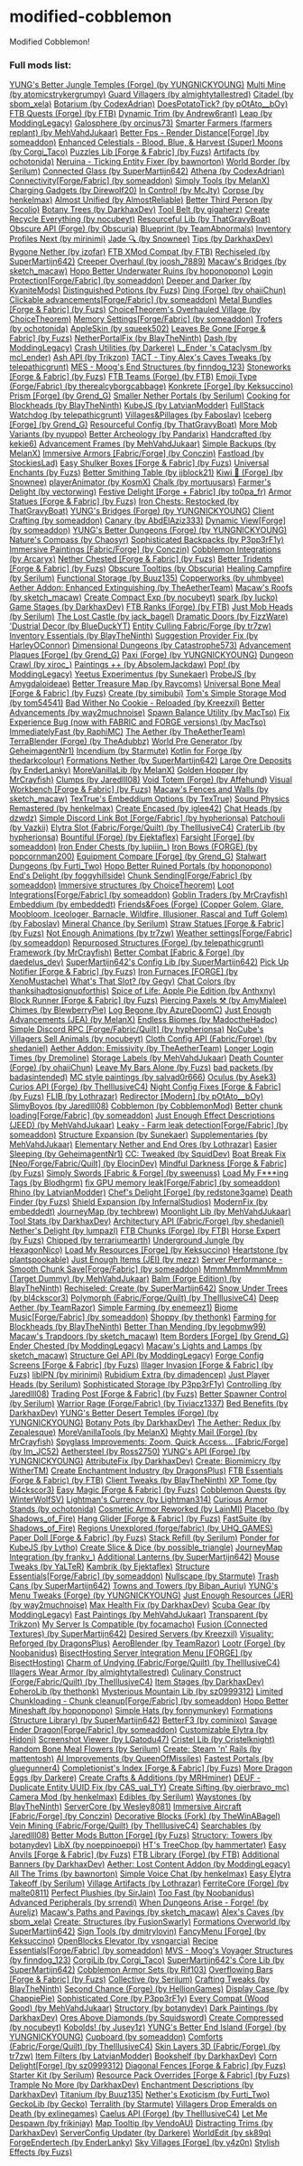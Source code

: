 # modified-cobblemon
Modified Cobblemon!

### Full mods list: 
[YUNG's Better Jungle Temples (Forge) (by YUNGNICKYOUNG)](https://www.curseforge.com/minecraft/mc-mods/yungs-better-jungle-temples)
[Multi Mine (by atomicstrykergrumpy)](https://www.curseforge.com/minecraft/mc-mods/multi-mine)
[Guard Villagers (by almightytallestred)](https://www.curseforge.com/minecraft/mc-mods/guard-villagers)
[Citadel (by sbom_xela)](https://www.curseforge.com/minecraft/mc-mods/citadel)
[Botarium (by CodexAdrian)](https://www.curseforge.com/minecraft/mc-mods/botarium)
[DoesPotatoTick? (by pOtAto__bOy)](https://www.curseforge.com/minecraft/mc-mods/doespotatotick)
[FTB Quests (Forge) (by FTB)](https://www.curseforge.com/minecraft/mc-mods/ftb-quests-forge)
[Dynamic Trim (by Andrew6rant)](https://www.curseforge.com/minecraft/mc-mods/dynamic-trim)
[Leap (by ModdingLegacy)](https://www.curseforge.com/minecraft/mc-mods/leap)
[Galosphere (by orcinus73)](https://www.curseforge.com/minecraft/mc-mods/galosphere)
[Smarter Farmers (farmers replant) (by MehVahdJukaar)](https://www.curseforge.com/minecraft/mc-mods/smarter-farmers-farmers-replant)
[Better Fps - Render Distance[Forge] (by someaddon)](https://www.curseforge.com/minecraft/mc-mods/better-fps-render-distance)
[Enhanced Celestials - Blood, Blue, & Harvest (Super) Moons (by Corgi_Taco)](https://www.curseforge.com/minecraft/mc-mods/enhanced-celestials)
[Puzzles Lib [Forge & Fabric] (by Fuzs)](https://www.curseforge.com/minecraft/mc-mods/puzzles-lib)
[Artifacts (by ochotonida)](https://www.curseforge.com/minecraft/mc-mods/artifacts)
[Neruina - Ticking Entity Fixer (by bawnorton)](https://www.curseforge.com/minecraft/mc-mods/neruina)
[World Border (by Serilum)](https://www.curseforge.com/minecraft/mc-mods/world-border)
[Connected Glass (by SuperMartijn642)](https://www.curseforge.com/minecraft/mc-mods/connected-glass)
[Athena (by CodexAdrian)](https://www.curseforge.com/minecraft/mc-mods/athena)
[Connectivity[Forge/Fabric] (by someaddon)](https://www.curseforge.com/minecraft/mc-mods/connectivity)
[Simply Tools (by MelanX)](https://www.curseforge.com/minecraft/mc-mods/simply-tools)
[Charging Gadgets (by Direwolf20)](https://www.curseforge.com/minecraft/mc-mods/charging-gadgets)
[In Control! (by McJty)](https://www.curseforge.com/minecraft/mc-mods/in-control)
[Corpse (by henkelmax)](https://www.curseforge.com/minecraft/mc-mods/corpse)
[Almost Unified (by AlmostReliable)](https://www.curseforge.com/minecraft/mc-mods/almost-unified)
[Better Third Person (by Socolio)](https://www.curseforge.com/minecraft/mc-mods/better-third-person)
[Botany Trees (by DarkhaxDev)](https://www.curseforge.com/minecraft/mc-mods/botany-trees)
[Tool Belt (by gigaherz)](https://www.curseforge.com/minecraft/mc-mods/tool-belt)
[Create Recycle Everything (by nocubeyt)](https://www.curseforge.com/minecraft/mc-mods/create-recycle-everything)
[Resourceful Lib (by ThatGravyBoat)](https://www.curseforge.com/minecraft/mc-mods/resourceful-lib)
[Obscure API (Forge) (by Obscuria)](https://www.curseforge.com/minecraft/mc-mods/obscure-api)
[Blueprint (by TeamAbnormals)](https://www.curseforge.com/minecraft/mc-mods/blueprint)
[Inventory Profiles Next (by mirinimi)](https://www.curseforge.com/minecraft/mc-mods/inventory-profiles-next)
[Jade 🔍 (by Snownee)](https://www.curseforge.com/minecraft/mc-mods/jade)
[Tips (by DarkhaxDev)](https://www.curseforge.com/minecraft/mc-mods/tips)
[Bygone Nether (by izofar)](https://www.curseforge.com/minecraft/mc-mods/bygone-nether)
[FTB XMod Compat (by FTB)](https://www.curseforge.com/minecraft/mc-mods/ftb-xmod-compat)
[Rechiseled (by SuperMartijn642)](https://www.curseforge.com/minecraft/mc-mods/rechiseled)
[Creeper Overhaul (by joosh_7889)](https://www.curseforge.com/minecraft/mc-mods/creeper-overhaul)
[Macaw's Bridges (by sketch_macaw)](https://www.curseforge.com/minecraft/mc-mods/macaws-bridges)
[Hopo Better Underwater Ruins (by hoponopono)](https://www.curseforge.com/minecraft/mc-mods/hopo-better-underwater-ruins)
[Login Protection[Forge/Fabric] (by someaddon)](https://www.curseforge.com/minecraft/mc-mods/login-protection)
[Deeper and Darker (by KyaniteMods)](https://www.curseforge.com/minecraft/mc-mods/deeperdarker)
[Distinguished Potions (by Fuzs)](https://www.curseforge.com/minecraft/mc-mods/distinguished-potions)
[Ding (Forge) (by ohaiiChun)](https://www.curseforge.com/minecraft/mc-mods/ding)
[Clickable advancements[Forge/Fabric] (by someaddon)](https://www.curseforge.com/minecraft/mc-mods/clickable-advancements)
[Metal Bundles [Forge & Fabric] (by Fuzs)](https://www.curseforge.com/minecraft/mc-mods/metal-bundles)
[ChoiceTheorem's Overhauled Village (by ChoiceTheorem)](https://www.curseforge.com/minecraft/mc-mods/choicetheorems-overhauled-village)
[Memory Settings[Forge/Fabric] (by someaddon)](https://www.curseforge.com/minecraft/mc-mods/memory-settings)
[Trofers (by ochotonida)](https://www.curseforge.com/minecraft/mc-mods/trofers)
[AppleSkin (by squeek502)](https://www.curseforge.com/minecraft/mc-mods/appleskin)
[Leaves Be Gone [Forge & Fabric] (by Fuzs)](https://www.curseforge.com/minecraft/mc-mods/leaves-be-gone)
[NetherPortalFix (by BlayTheNinth)](https://www.curseforge.com/minecraft/mc-mods/netherportalfix)
[Dash (by ModdingLegacy)](https://www.curseforge.com/minecraft/mc-mods/dash)
[Crash Utilities (by Darkere)](https://www.curseforge.com/minecraft/mc-mods/crash-utilities)
[L_Ender 's Cataclysm (by mcl_ender)](https://www.curseforge.com/minecraft/mc-mods/l_ender-s-cataclysm)
[Ash API (by Trikzon)](https://www.curseforge.com/minecraft/mc-mods/ash-api)
[TACT - Tiny Alex's Caves Tweaks (by telepathicgrunt)](https://www.curseforge.com/minecraft/mc-mods/tact)
[MES - Moog's End Structures (by finndog_123)](https://www.curseforge.com/minecraft/mc-mods/moogs-end-structures)
[Stoneworks [Forge & Fabric] (by Fuzs)](https://www.curseforge.com/minecraft/mc-mods/stoneworks)
[FTB Teams (Forge) (by FTB)](https://www.curseforge.com/minecraft/mc-mods/ftb-teams-forge)
[Emoji Type (Forge/Fabric) (by therealcyborgcabbage)](https://www.curseforge.com/minecraft/mc-mods/emoji-type)
[Konkrete [Forge] (by Keksuccino)](https://www.curseforge.com/minecraft/mc-mods/konkrete)
[Prism [Forge] (by Grend_G)](https://www.curseforge.com/minecraft/mc-mods/prism-lib)
[Smaller Nether Portals (by Serilum)](https://www.curseforge.com/minecraft/mc-mods/smaller-nether-portals)
[Cooking for Blockheads (by BlayTheNinth)](https://www.curseforge.com/minecraft/mc-mods/cooking-for-blockheads)
[KubeJS (by LatvianModder)](https://www.curseforge.com/minecraft/mc-mods/kubejs)
[FullStack Watchdog (by telepathicgrunt)](https://www.curseforge.com/minecraft/mc-mods/fullstack-watchdog)
[Villages&Pillages (by Faboslav)](https://www.curseforge.com/minecraft/mc-mods/villages-and-pillages)
[Iceberg [Forge] (by Grend_G)](https://www.curseforge.com/minecraft/mc-mods/iceberg)
[Resourceful Config (by ThatGravyBoat)](https://www.curseforge.com/minecraft/mc-mods/resourceful-config)
[More Mob Variants (by nyuppo)](https://www.curseforge.com/minecraft/mc-mods/more-mob-variants)
[Better Archeology (by Pandarix)](https://www.curseforge.com/minecraft/mc-mods/better-archeology)
[Handcrafted (by kekie6)](https://www.curseforge.com/minecraft/mc-mods/handcrafted)
[Advancement Frames (by MehVahdJukaar)](https://www.curseforge.com/minecraft/mc-mods/advancement-frames)
[Simple Backups (by MelanX)](https://www.curseforge.com/minecraft/mc-mods/simple-backups)
[Immersive Armors [Fabric/Forge] (by Conczin)](https://www.curseforge.com/minecraft/mc-mods/immersive-armors)
[Fastload (by StockiesLad)](https://www.curseforge.com/minecraft/mc-mods/fastload)
[Easy Shulker Boxes [Forge & Fabric] (by Fuzs)](https://www.curseforge.com/minecraft/mc-mods/easy-shulker-boxes)
[Universal Enchants (by Fuzs)](https://www.curseforge.com/minecraft/mc-mods/universal-enchants-forge)
[Better Smithing Table (by jjblock21)](https://www.curseforge.com/minecraft/mc-mods/bettersmithingtable)
[Kiwi 🥝 (Forge) (by Snownee)](https://www.curseforge.com/minecraft/mc-mods/kiwi)
[playerAnimator (by KosmX)](https://www.curseforge.com/minecraft/mc-mods/playeranimator)
[Chalk (by mortuusars)](https://www.curseforge.com/minecraft/mc-mods/chalk)
[Farmer's Delight (by vectorwing)](https://www.curseforge.com/minecraft/mc-mods/farmers-delight)
[Festive Delight [Forge + Fabric] (by to0pa_fr)](https://www.curseforge.com/minecraft/mc-mods/festive-delight)
[Armor Statues [Forge & Fabric] (by Fuzs)](https://www.curseforge.com/minecraft/mc-mods/armor-statues)
[Iron Chests: Restocked (by ThatGravyBoat)](https://www.curseforge.com/minecraft/mc-mods/ironchests)
[YUNG's Bridges (Forge) (by YUNGNICKYOUNG)](https://www.curseforge.com/minecraft/mc-mods/yungs-bridges)
[Client Crafting (by someaddon)](https://www.curseforge.com/minecraft/mc-mods/client-crafting)
[Canary (by AbdElAziz333)](https://www.curseforge.com/minecraft/mc-mods/canary)
[Dynamic View[Forge] (by someaddon)](https://www.curseforge.com/minecraft/mc-mods/dynamic-view)
[YUNG's Better Dungeons (Forge) (by YUNGNICKYOUNG)](https://www.curseforge.com/minecraft/mc-mods/yungs-better-dungeons)
[Nature's Compass (by Chaosyr)](https://www.curseforge.com/minecraft/mc-mods/natures-compass)
[Sophisticated Backpacks (by P3pp3rF1y)](https://www.curseforge.com/minecraft/mc-mods/sophisticated-backpacks)
[Immersive Paintings [Fabric/Forge] (by Conczin)](https://www.curseforge.com/minecraft/mc-mods/immersive-paintings)
[Cobblemon Integrations (by Arcaryx)](https://www.curseforge.com/minecraft/mc-mods/cobblemon-integrations)
[Nether Chested [Forge & Fabric] (by Fuzs)](https://www.curseforge.com/minecraft/mc-mods/new-nether-chest)
[Better Tridents [Forge & Fabric] (by Fuzs)](https://www.curseforge.com/minecraft/mc-mods/better-tridents)
[Obscure Tooltips (by Obscuria)](https://www.curseforge.com/minecraft/mc-mods/obscure-tooltips)
[Healing Campfire (by Serilum)](https://www.curseforge.com/minecraft/mc-mods/healing-campfire)
[Functional Storage (by Buuz135)](https://www.curseforge.com/minecraft/mc-mods/functional-storage)
[Copperworks (by uhmbyee)](https://www.curseforge.com/minecraft/mc-mods/copperworks)
[Aether Addon: Enhanced Extinguishing (by TheAetherTeam)](https://www.curseforge.com/minecraft/mc-mods/aether-enhanced-extinguishing)
[Macaw's Roofs (by sketch_macaw)](https://www.curseforge.com/minecraft/mc-mods/macaws-roofs)
[Create Compact Exp (by nocubeyt)](https://www.curseforge.com/minecraft/mc-mods/create-compact-exp)
[spark (by Iucko)](https://www.curseforge.com/minecraft/mc-mods/spark)
[Game Stages (by DarkhaxDev)](https://www.curseforge.com/minecraft/mc-mods/game-stages)
[FTB Ranks (Forge) (by FTB)](https://www.curseforge.com/minecraft/mc-mods/ftb-ranks-forge)
[Just Mob Heads (by Serilum)](https://www.curseforge.com/minecraft/mc-mods/just-mob-heads)
[The Lost Castle (by jack_bagel)](https://www.curseforge.com/minecraft/mc-mods/the-lost-castle)
[Dramatic Doors (by FizzWare)](https://www.curseforge.com/minecraft/mc-mods/dramatic-doors)
['Dustrial Decor (by BlueDuckYT)](https://www.curseforge.com/minecraft/mc-mods/dustrial-decor)
[Entity Culling Fabric/Forge (by tr7zw)](https://www.curseforge.com/minecraft/mc-mods/entityculling)
[Inventory Essentials (by BlayTheNinth)](https://www.curseforge.com/minecraft/mc-mods/inventory-essentials)
[Suggestion Provider Fix (by HarleyOConnor)](https://www.curseforge.com/minecraft/mc-mods/suggestion-provider-fix)
[Dimensional Dungeons (by Catastrophe573)](https://www.curseforge.com/minecraft/mc-mods/dimensional-dungeons)
[Advancement Plaques [Forge] (by Grend_G)](https://www.curseforge.com/minecraft/mc-mods/advancement-plaques)
[Paxi (Forge) (by YUNGNICKYOUNG)](https://www.curseforge.com/minecraft/mc-mods/paxi)
[Dungeon Crawl (by xiroc_)](https://www.curseforge.com/minecraft/mc-mods/dungeon-crawl)
[Paintings ++ (by AbsolemJackdaw)](https://www.curseforge.com/minecraft/mc-mods/paintings)
[Pop! (by ModdingLegacy)](https://www.curseforge.com/minecraft/mc-mods/bubbles)
[Yeetus Experimentus (by Sunekaer)](https://www.curseforge.com/minecraft/mc-mods/yeetusexperimentus)
[ProbeJS (by Amygdaloideae)](https://www.curseforge.com/minecraft/mc-mods/probejs)
[Better Treasure Map (by Raycoms)](https://www.curseforge.com/minecraft/mc-mods/treasuredistance)
[Universal Bone Meal [Forge & Fabric] (by Fuzs)](https://www.curseforge.com/minecraft/mc-mods/universal-bone-meal-forge)
[Create (by simibubi)](https://www.curseforge.com/minecraft/mc-mods/create)
[Tom's Simple Storage Mod (by tom54541)](https://www.curseforge.com/minecraft/mc-mods/toms-storage)
[Bad Wither No Cookie - Reloaded (by Kreezxil)](https://www.curseforge.com/minecraft/mc-mods/bad-wither-no-cookie-reloaded)
[Better Advancements (by way2muchnoise)](https://www.curseforge.com/minecraft/mc-mods/better-advancements)
[Spawn Balance Utility (by MacTso)](https://www.curseforge.com/minecraft/mc-mods/spawn-balance-utility)
[Fix Experience Bug (now with FABRIC and FORGE versions) (by MacTso)](https://www.curseforge.com/minecraft/mc-mods/fix-experience-bug)
[ImmediatelyFast (by RaphiMC)](https://www.curseforge.com/minecraft/mc-mods/immediatelyfast)
[The Aether (by TheAetherTeam)](https://www.curseforge.com/minecraft/mc-mods/aether)
[TerraBlender (Forge) (by TheAdubbz)](https://www.curseforge.com/minecraft/mc-mods/terrablender)
[World Pre Generator (by GeheimagentNr1)](https://www.curseforge.com/minecraft/mc-mods/world-pre-generator)
[Incendium (by Starmute)](https://www.curseforge.com/minecraft/mc-mods/incendium)
[Kotlin for Forge (by thedarkcolour)](https://www.curseforge.com/minecraft/mc-mods/kotlin-for-forge)
[Formations Nether (by SuperMartijn642)](https://www.curseforge.com/minecraft/mc-mods/formations-nether)
[Large Ore Deposits (by EnderLanky)](https://www.curseforge.com/minecraft/mc-mods/large-ore-deposits)
[MoreVanillaLib (by MelanX)](https://www.curseforge.com/minecraft/mc-mods/morevanillalib)
[Golden Hopper (by MrCrayfish)](https://www.curseforge.com/minecraft/mc-mods/golden-hopper)
[Clumps (by Jaredlll08)](https://www.curseforge.com/minecraft/mc-mods/clumps)
[Void Totem (Forge) (by Affehund)](https://www.curseforge.com/minecraft/mc-mods/voidtotem)
[Visual Workbench [Forge & Fabric] (by Fuzs)](https://www.curseforge.com/minecraft/mc-mods/visual-workbench)
[Macaw's Fences and Walls (by sketch_macaw)](https://www.curseforge.com/minecraft/mc-mods/macaws-fences-and-walls)
[TexTrue's Embeddium Options (by TexTrue)](https://www.curseforge.com/minecraft/mc-mods/textrues-embeddium-options)
[Sound Physics Remastered (by henkelmax)](https://www.curseforge.com/minecraft/mc-mods/sound-physics-remastered)
[Create Encased (by iglee42)](https://www.curseforge.com/minecraft/mc-mods/create-encased)
[Chat Heads (by dzwdz)](https://www.curseforge.com/minecraft/mc-mods/chat-heads)
[Simple Discord Link Bot [Forge/Fabric] (by hypherionsa)](https://www.curseforge.com/minecraft/mc-mods/simple-discord-link-bot-forge-fabric-spigot)
[Patchouli (by Vazkii)](https://www.curseforge.com/minecraft/mc-mods/patchouli)
[Elytra Slot (Fabric/Forge/Quilt) (by TheIllusiveC4)](https://www.curseforge.com/minecraft/mc-mods/elytra-slot)
[CraterLib (by hypherionsa)](https://www.curseforge.com/minecraft/mc-mods/craterlib)
[Bountiful (Forge) (by Ejektaflex)](https://www.curseforge.com/minecraft/mc-mods/bountiful)
[Farsight [Forge] (by someaddon)](https://www.curseforge.com/minecraft/mc-mods/farsight)
[Iron Ender Chests (by lupiiin_)](https://www.curseforge.com/minecraft/mc-mods/iron-ender-chests)
[Iron Bows (FORGE) (by popcornman200)](https://www.curseforge.com/minecraft/mc-mods/iron-bows-forge)
[Equipment Compare [Forge] (by Grend_G)](https://www.curseforge.com/minecraft/mc-mods/equipment-compare)
[Stalwart Dungeons (by Furti_Two)](https://www.curseforge.com/minecraft/mc-mods/stalwart-dungeons)
[Hopo Better Ruined Portals (by hoponopono)](https://www.curseforge.com/minecraft/mc-mods/hopo-better-ruined-portals)
[End's Delight (by foggyhillside)](https://www.curseforge.com/minecraft/mc-mods/ends-delight)
[Chunk Sending[Forge/Fabric] (by someaddon)](https://www.curseforge.com/minecraft/mc-mods/chunk-sending-forge-fabric)
[Immersive structures (by ChoiceTheorem)](https://www.curseforge.com/minecraft/mc-mods/immersive-structures)
[Loot Integrations[Forge/Fabric] (by someaddon)](https://www.curseforge.com/minecraft/mc-mods/loot-integrations)
[Goblin Traders (by MrCrayfish)](https://www.curseforge.com/minecraft/mc-mods/goblin-traders)
[Embeddium (by embeddedt)](https://www.curseforge.com/minecraft/mc-mods/embeddium)
[Friends&Foes (Forge) (Copper Golem, Glare, Moobloom, Iceologer, Barnacle, Wildfire, Illusioner, Rascal and Tuff Golem) (by Faboslav)](https://www.curseforge.com/minecraft/mc-mods/friends-and-foes-forge)
[Mineral Chance (by Serilum)](https://www.curseforge.com/minecraft/mc-mods/mineral-chance)
[Straw Statues [Forge & Fabric] (by Fuzs)](https://www.curseforge.com/minecraft/mc-mods/straw-statues)
[Not Enough Animations (by tr7zw)](https://www.curseforge.com/minecraft/mc-mods/not-enough-animations)
[Weather settings[Forge/Fabric] (by someaddon)](https://www.curseforge.com/minecraft/mc-mods/weather-settings)
[Repurposed Structures (Forge) (by telepathicgrunt)](https://www.curseforge.com/minecraft/mc-mods/repurposed-structures)
[Framework (by MrCrayfish)](https://www.curseforge.com/minecraft/mc-mods/framework)
[Better Combat [Fabric & Forge] (by daedelus_dev)](https://www.curseforge.com/minecraft/mc-mods/better-combat-by-daedelus)
[SuperMartijn642's Config Lib (by SuperMartijn642)](https://www.curseforge.com/minecraft/mc-mods/supermartijn642s-config-lib)
[Pick Up Notifier [Forge & Fabric] (by Fuzs)](https://www.curseforge.com/minecraft/mc-mods/pick-up-notifier)
[Iron Furnaces [FORGE] (by XenoMustache)](https://www.curseforge.com/minecraft/mc-mods/iron-furnaces)
[What's That Slot? (by Gegy)](https://www.curseforge.com/minecraft/mc-mods/whats-that-slot)
[Chat Colors (by thanksihadtosignupforthis)](https://www.curseforge.com/minecraft/mc-mods/chat-colours)
[Spice of Life: Apple Pie Edition (by Anthxny)](https://www.curseforge.com/minecraft/mc-mods/spice-of-life-apple-pie-edition)
[Block Runner [Forge & Fabric] (by Fuzs)](https://www.curseforge.com/minecraft/mc-mods/block-runner-forge)
[Piercing Paxels ⚒️ (by AmyMialee)](https://www.curseforge.com/minecraft/mc-mods/piercingpaxels)
[Chimes (by BlewberryPie)](https://www.curseforge.com/minecraft/mc-mods/chimes)
[Log Begone (by AzureDoomC)](https://www.curseforge.com/minecraft/mc-mods/log-begone)
[Just Enough Advancements (JEA) (by MelanX)](https://www.curseforge.com/minecraft/mc-mods/jea)
[Endless Biomes (by MadoctheHadoc)](https://www.curseforge.com/minecraft/mc-mods/endless-biomes)
[Simple Discord RPC [Forge/Fabric/Quilt] (by hypherionsa)](https://www.curseforge.com/minecraft/mc-mods/simple-discord-rpc)
[NoCube's Villagers Sell Animals (by nocubeyt)](https://www.curseforge.com/minecraft/mc-mods/villagers-sell-animals)
[Cloth Config API (Fabric/Forge) (by shedaniel)](https://www.curseforge.com/minecraft/mc-mods/cloth-config)
[Aether Addon: Emissivity (by TheAetherTeam)](https://www.curseforge.com/minecraft/mc-mods/aether-addon-emissivity)
[Longer Login Times (by Dremoline)](https://www.curseforge.com/minecraft/mc-mods/longer-login-times)
[Storage Labels (by MehVahdJukaar)](https://www.curseforge.com/minecraft/mc-mods/labels)
[Death Counter (Forge) (by ohaiiChun)](https://www.curseforge.com/minecraft/mc-mods/death-counter)
[Leave My Bars Alone (by Fuzs)](https://www.curseforge.com/minecraft/mc-mods/leave-my-bars-alone)
[bad packets (by badasintended)](https://www.curseforge.com/minecraft/mc-mods/badpackets)
[MC style paintings (by salvad0r666)](https://www.curseforge.com/minecraft/mc-mods/minecraft-style-paintings)
[Oculus (by Asek3)](https://www.curseforge.com/minecraft/mc-mods/oculus)
[Curios API (Forge) (by TheIllusiveC4)](https://www.curseforge.com/minecraft/mc-mods/curios)
[Night Config Fixes [Forge & Fabric] (by Fuzs)](https://www.curseforge.com/minecraft/mc-mods/night-config-fixes)
[FLIB (by Lothrazar)](https://www.curseforge.com/minecraft/mc-mods/flib)
[Redirector [Modern] (by pOtAto__bOy)](https://www.curseforge.com/minecraft/mc-mods/redirectionor)
[SlimyBoyos (by Jaredlll08)](https://www.curseforge.com/minecraft/mc-mods/slimyboyos)
[Cobblemon (by CobblemonMod)](https://www.curseforge.com/minecraft/mc-mods/cobblemon)
[Better chunk loading[Forge/Fabric] (by someaddon)](https://www.curseforge.com/minecraft/mc-mods/better-chunk-loading-forge-fabric)
[Just Enough Effect Descriptions (JEED) (by MehVahdJukaar)](https://www.curseforge.com/minecraft/mc-mods/just-enough-effect-descriptions-jeed)
[Leaky - Farm leak detection[Forge/Fabric] (by someaddon)](https://www.curseforge.com/minecraft/mc-mods/leaky)
[Structure Expansion (by Sunekaer)](https://www.curseforge.com/minecraft/mc-mods/structure-expansion)
[Supplementaries (by MehVahdJukaar)](https://www.curseforge.com/minecraft/mc-mods/supplementaries)
[Elementary Nether and End Ores (by Lothrazar)](https://www.curseforge.com/minecraft/mc-mods/elementary-ores)
[Easier Sleeping (by GeheimagentNr1)](https://www.curseforge.com/minecraft/mc-mods/easier-sleeping)
[CC: Tweaked (by SquidDev)](https://www.curseforge.com/minecraft/mc-mods/cc-tweaked)
[Boat Break Fix [Neo/Forge/Fabric/Quilt] (by ElocinDev)](https://www.curseforge.com/minecraft/mc-mods/boat-break-fix)
[Mindful Darkness [Forge & Fabric] (by Fuzs)](https://www.curseforge.com/minecraft/mc-mods/mindful-darkness)
[Simply Swords [Fabric & Forge] (by sweenuss)](https://www.curseforge.com/minecraft/mc-mods/simply-swords)
[Load My F***ing Tags (by Blodhgrm)](https://www.curseforge.com/minecraft/mc-mods/lmft)
[fix GPU memory leak[Forge/Fabric] (by someaddon)](https://www.curseforge.com/minecraft/mc-mods/fix-gpu-memory-leak)
[Rhino (by LatvianModder)](https://www.curseforge.com/minecraft/mc-mods/rhino)
[Chef's Delight [Forge] (by redstone3game)](https://www.curseforge.com/minecraft/mc-mods/chefs-delight-forge)
[Death Finder (by Fuzs)](https://www.curseforge.com/minecraft/mc-mods/death-finder)
[Shield Expansion (by InfernalStudios)](https://www.curseforge.com/minecraft/mc-mods/shield-expansion)
[ModernFix (by embeddedt)](https://www.curseforge.com/minecraft/mc-mods/modernfix)
[JourneyMap (by techbrew)](https://www.curseforge.com/minecraft/mc-mods/journeymap)
[Moonlight Lib (by MehVahdJukaar)](https://www.curseforge.com/minecraft/mc-mods/selene)
[Tool Stats (by DarkhaxDev)](https://www.curseforge.com/minecraft/mc-mods/tool-stats)
[Architectury API (Fabric/Forge) (by shedaniel)](https://www.curseforge.com/minecraft/mc-mods/architectury-api)
[Nether's Delight (by lumpazl)](https://www.curseforge.com/minecraft/mc-mods/nethers-delight)
[FTB Chunks (Forge) (by FTB)](https://www.curseforge.com/minecraft/mc-mods/ftb-chunks-forge)
[Horse Expert (by Fuzs)](https://www.curseforge.com/minecraft/mc-mods/horse-expert)
[Chipped (by terrariumearth)](https://www.curseforge.com/minecraft/mc-mods/chipped)
[Underground Jungle (by HexagonNico)](https://www.curseforge.com/minecraft/mc-mods/underground-jungle)
[Load My Resources [Forge] (by Keksuccino)](https://www.curseforge.com/minecraft/mc-mods/load-my-resources-forge)
[Heartstone (by plantspookable)](https://www.curseforge.com/minecraft/mc-mods/heartstone)
[Just Enough Items (JEI) (by mezz)](https://www.curseforge.com/minecraft/mc-mods/jei)
[Server Performance - Smooth Chunk Save[Forge/Fabric] (by someaddon)](https://www.curseforge.com/minecraft/mc-mods/smooth-chunk-save)
[MmmMmmMmmMmm (Target Dummy) (by MehVahdJukaar)](https://www.curseforge.com/minecraft/mc-mods/mmmmmmmmmmmm)
[Balm (Forge Edition) (by BlayTheNinth)](https://www.curseforge.com/minecraft/mc-mods/balm)
[Rechiseled: Create (by SuperMartijn642)](https://www.curseforge.com/minecraft/mc-mods/rechiseled-create)
[Snow Under Trees (by bl4ckscor3)](https://www.curseforge.com/minecraft/mc-mods/snow-under-trees)
[Polymorph (Fabric/Forge/Quilt) (by TheIllusiveC4)](https://www.curseforge.com/minecraft/mc-mods/polymorph)
[Deep Aether (by TeamRazor)](https://www.curseforge.com/minecraft/mc-mods/deep-aether)
[Simple Farming (by enemeez1)](https://www.curseforge.com/minecraft/mc-mods/simple-farming)
[Biome Music[Forge/Fabric] (by someaddon)](https://www.curseforge.com/minecraft/mc-mods/biome-music)
[Shoppy (by thethonk)](https://www.curseforge.com/minecraft/mc-mods/shoppy)
[Farming for Blockheads (by BlayTheNinth)](https://www.curseforge.com/minecraft/mc-mods/farming-for-blockheads)
[Better Than Mending (by legobmw99)](https://www.curseforge.com/minecraft/mc-mods/better-than-mending)
[Macaw's Trapdoors (by sketch_macaw)](https://www.curseforge.com/minecraft/mc-mods/macaws-trapdoors)
[Item Borders [Forge] (by Grend_G)](https://www.curseforge.com/minecraft/mc-mods/item-borders)
[Ender Chested (by ModdingLegacy)](https://www.curseforge.com/minecraft/mc-mods/ender-chested)
[Macaw's Lights and Lamps (by sketch_macaw)](https://www.curseforge.com/minecraft/mc-mods/macaws-lights-and-lamps)
[Structure Gel API (by ModdingLegacy)](https://www.curseforge.com/minecraft/mc-mods/structure-gel-api)
[Forge Config Screens [Forge & Fabric] (by Fuzs)](https://www.curseforge.com/minecraft/mc-mods/config-menus-forge)
[Illager Invasion [Forge & Fabric] (by Fuzs)](https://www.curseforge.com/minecraft/mc-mods/illager-invasion)
[libIPN (by mirinimi)](https://www.curseforge.com/minecraft/mc-mods/libipn)
[Rubidium Extra (by dimadencep)](https://www.curseforge.com/minecraft/mc-mods/rubidium-extra)
[Just Player Heads (by Serilum)](https://www.curseforge.com/minecraft/mc-mods/just-player-heads)
[Sophisticated Storage (by P3pp3rF1y)](https://www.curseforge.com/minecraft/mc-mods/sophisticated-storage)
[Controlling (by Jaredlll08)](https://www.curseforge.com/minecraft/mc-mods/controlling)
[Trading Post [Forge & Fabric] (by Fuzs)](https://www.curseforge.com/minecraft/mc-mods/trading-post)
[Better Spawner Control (by Serilum)](https://www.curseforge.com/minecraft/mc-mods/better-spawner-control)
[Warrior Rage (Forge/Fabric) (by Tiviacz1337)](https://www.curseforge.com/minecraft/mc-mods/warrior-rage)
[Bed Benefits (by DarkhaxDev)](https://www.curseforge.com/minecraft/mc-mods/bed-benefits)
[YUNG's Better Desert Temples (Forge) (by YUNGNICKYOUNG)](https://www.curseforge.com/minecraft/mc-mods/yungs-better-desert-temples)
[Botany Pots (by DarkhaxDev)](https://www.curseforge.com/minecraft/mc-mods/botany-pots)
[The Aether: Redux (by Zepalesque)](https://www.curseforge.com/minecraft/mc-mods/aether-redux)
[MoreVanillaTools (by MelanX)](https://www.curseforge.com/minecraft/mc-mods/morevanillatools)
[Mighty Mail (Forge) (by MrCrayfish)](https://www.curseforge.com/minecraft/mc-mods/mighty-mail)
[Spyglass Improvements: Zoom, Quick Access... [Fabric/Forge] (by Im_JC52)](https://www.curseforge.com/minecraft/mc-mods/spyglass-improvements)
[Aethersteel (by Ross2750)](https://www.curseforge.com/minecraft/mc-mods/aethersteel)
[YUNG's API (Forge) (by YUNGNICKYOUNG)](https://www.curseforge.com/minecraft/mc-mods/yungs-api)
[AttributeFix (by DarkhaxDev)](https://www.curseforge.com/minecraft/mc-mods/attributefix)
[Create: Biomimicry (by WitherTM)](https://www.curseforge.com/minecraft/mc-mods/biomimicry)
[Create Enchantment Industry (by DragonsPlus)](https://www.curseforge.com/minecraft/mc-mods/create-enchantment-industry)
[FTB Essentials (Forge & Fabric) (by FTB)](https://www.curseforge.com/minecraft/mc-mods/ftb-essentials-forge)
[Client Tweaks (by BlayTheNinth)](https://www.curseforge.com/minecraft/mc-mods/client-tweaks)
[XP Tome (by bl4ckscor3)](https://www.curseforge.com/minecraft/mc-mods/xp-tome)
[Easy Magic [Forge & Fabric] (by Fuzs)](https://www.curseforge.com/minecraft/mc-mods/easy-magic)
[Cobblemon Quests (by WinterWolfSV)](https://www.curseforge.com/minecraft/mc-mods/cobblemon-quests)
[Lightman's Currency (by Lightman314)](https://www.curseforge.com/minecraft/mc-mods/lightmans-currency)
[Curious Armor Stands (by ochotonida)](https://www.curseforge.com/minecraft/mc-mods/curious-armor-stands)
[Cosmetic Armor Reworked (by LainMI)](https://www.curseforge.com/minecraft/mc-mods/cosmetic-armor-reworked)
[Placebo (by Shadows_of_Fire)](https://www.curseforge.com/minecraft/mc-mods/placebo)
[Hang Glider [Forge & Fabric] (by Fuzs)](https://www.curseforge.com/minecraft/mc-mods/hang-glider)
[FastSuite (by Shadows_of_Fire)](https://www.curseforge.com/minecraft/mc-mods/fastsuite)
[Regions Unexplored (forge/fabric) (by UHQ_GAMES)](https://www.curseforge.com/minecraft/mc-mods/regions-unexplored)
[Paper Doll [Forge & Fabric] (by Fuzs)](https://www.curseforge.com/minecraft/mc-mods/new-paper-doll)
[Stack Refill (by Serilum)](https://www.curseforge.com/minecraft/mc-mods/stack-refill)
[Ponder for KubeJS (by Lytho)](https://www.curseforge.com/minecraft/mc-mods/ponder)
[Create Slice & Dice (by possible_triangle)](https://www.curseforge.com/minecraft/mc-mods/slice-and-dice)
[JourneyMap Integration (by frankv_)](https://www.curseforge.com/minecraft/mc-mods/journeymap-integration)
[Additional Lanterns (by SuperMartijn642)](https://www.curseforge.com/minecraft/mc-mods/additional-lanterns)
[Mouse Tweaks (by YaLTeR)](https://www.curseforge.com/minecraft/mc-mods/mouse-tweaks)
[Kambrik (by Ejektaflex)](https://www.curseforge.com/minecraft/mc-mods/kambrik)
[Structure Essentials[Forge/Fabric] (by someaddon)](https://www.curseforge.com/minecraft/mc-mods/structure-essentials-forge-fabric)
[Nullscape (by Starmute)](https://www.curseforge.com/minecraft/mc-mods/nullscape)
[Trash Cans (by SuperMartijn642)](https://www.curseforge.com/minecraft/mc-mods/trash-cans)
[Towns and Towers (by Biban_Auriu)](https://www.curseforge.com/minecraft/mc-mods/towns-and-towers)
[YUNG's Menu Tweaks (Forge) (by YUNGNICKYOUNG)](https://www.curseforge.com/minecraft/mc-mods/yungs-menu-tweaks)
[Just Enough Resources (JER) (by way2muchnoise)](https://www.curseforge.com/minecraft/mc-mods/just-enough-resources-jer)
[Max Health Fix (by DarkhaxDev)](https://www.curseforge.com/minecraft/mc-mods/max-health-fix)
[Scuba Gear (by ModdingLegacy)](https://www.curseforge.com/minecraft/mc-mods/scuba-gear)
[Fast Paintings (by MehVahdJukaar)](https://www.curseforge.com/minecraft/mc-mods/fast-paintings)
[Transparent (by Trikzon)](https://www.curseforge.com/minecraft/mc-mods/transparent)
[My Server Is Compatible (by focamacho)](https://www.curseforge.com/minecraft/mc-mods/my-server-is-compatible)
[Fusion (Connected Textures) (by SuperMartijn642)](https://www.curseforge.com/minecraft/mc-mods/fusion-connected-textures)
[Desired Servers (by Kreezxil)](https://www.curseforge.com/minecraft/mc-mods/desired-servers)
[Visuality: Reforged (by DragonsPlus)](https://www.curseforge.com/minecraft/mc-mods/visuality-reforged)
[AeroBlender (by TeamRazor)](https://www.curseforge.com/minecraft/mc-mods/aeroblender)
[Lootr (Forge) (by Noobanidus)](https://www.curseforge.com/minecraft/mc-mods/lootr)
[BisectHosting Server Integration Menu [FORGE] (by BisectHosting)](https://www.curseforge.com/minecraft/mc-mods/bisecthosting-server-integration-menu-forge)
[Charm of Undying (Fabric/Forge/Quilt) (by TheIllusiveC4)](https://www.curseforge.com/minecraft/mc-mods/charm-of-undying)
[Illagers Wear Armor (by almightytallestred)](https://www.curseforge.com/minecraft/mc-mods/illagers-wear-armor)
[Culinary Construct (Forge/Fabric/Quilt) (by TheIllusiveC4)](https://www.curseforge.com/minecraft/mc-mods/culinary-construct)
[Item Stages (by DarkhaxDev)](https://www.curseforge.com/minecraft/mc-mods/item-stages)
[EpheroLib (by thethonk)](https://www.curseforge.com/minecraft/mc-mods/epherolib)
[Mysterious Mountain Lib (by sz0999312)](https://www.curseforge.com/minecraft/mc-mods/mysterious-mountain-lib)
[Limited Chunkloading - Chunk cleanup[Forge/Fabric] (by someaddon)](https://www.curseforge.com/minecraft/mc-mods/limited-chunkloading)
[Hopo Better Mineshaft (by hoponopono)](https://www.curseforge.com/minecraft/mc-mods/hopo-better-mineshaft)
[Simple Hats (by fonnymunkey)](https://www.curseforge.com/minecraft/mc-mods/simplehats)
[Formations (Structure Library) (by SuperMartijn642)](https://www.curseforge.com/minecraft/mc-mods/formations)
[BetterF3 (by cominixo)](https://www.curseforge.com/minecraft/mc-mods/betterf3)
[Savage Ender Dragon[Forge/Fabric] (by someaddon)](https://www.curseforge.com/minecraft/mc-mods/savage-ender-dragon)
[Customizable Elytra (by Hidoni)](https://www.curseforge.com/minecraft/mc-mods/customizable-elytra)
[Screenshot Viewer (by LGatodu47)](https://www.curseforge.com/minecraft/mc-mods/screenshot-viewer)
[Cristel Lib (by Cristelknight)](https://www.curseforge.com/minecraft/mc-mods/cristel-lib)
[Random Bone Meal Flowers (by Serilum)](https://www.curseforge.com/minecraft/mc-mods/random-bone-meal-flowers)
[Create: Steam 'n' Rails (by mattentosh)](https://www.curseforge.com/minecraft/mc-mods/create-steam-n-rails)
[AI Improvements (by QueenOfMissiles)](https://www.curseforge.com/minecraft/mc-mods/ai-improvements)
[Fastest Portals (by gluegunner4)](https://www.curseforge.com/minecraft/mc-mods/fastest-portals)
[Completionist's Index [Forge & Fabric] (by Fuzs)](https://www.curseforge.com/minecraft/mc-mods/completionists-index)
[More Dragon Eggs (by Darkere)](https://www.curseforge.com/minecraft/mc-mods/more-dragon-eggs)
[Create Crafts & Additions (by MRHminer)](https://www.curseforge.com/minecraft/mc-mods/createaddition)
[DEUF - Duplicate Entity UUID Fix (by CAS_ual_TY)](https://www.curseforge.com/minecraft/mc-mods/deuf-duplicate-entity-uuid-fix)
[Create Sifting (by oierbravo_mc)](https://www.curseforge.com/minecraft/mc-mods/create-sifting)
[Camera Mod (by henkelmax)](https://www.curseforge.com/minecraft/mc-mods/camera-mod)
[Edibles (by Serilum)](https://www.curseforge.com/minecraft/mc-mods/edibles)
[Waystones (by BlayTheNinth)](https://www.curseforge.com/minecraft/mc-mods/waystones)
[ServerCore (by Wesley8081)](https://www.curseforge.com/minecraft/mc-mods/servercore)
[Immersive Aircraft [Fabric/Forge] (by Conczin)](https://www.curseforge.com/minecraft/mc-mods/immersive-aircraft)
[Decorative Blocks (Fork) (by TheWinABagel)](https://www.curseforge.com/minecraft/mc-mods/decorative-blocks-fork)
[Vein Mining (Fabric/Forge/Quilt) (by TheIllusiveC4)](https://www.curseforge.com/minecraft/mc-mods/vein-mining)
[Searchables (by Jaredlll08)](https://www.curseforge.com/minecraft/mc-mods/searchables)
[Better Mods Button [Forge] (by Fuzs)](https://www.curseforge.com/minecraft/mc-mods/better-mods-button)
[Structory: Towers (by botanydev)](https://www.curseforge.com/minecraft/mc-mods/structory-towers)
[LibX (by noeppinoeppi)](https://www.curseforge.com/minecraft/mc-mods/libx)
[HT's TreeChop (by hammertater)](https://www.curseforge.com/minecraft/mc-mods/treechop)
[Easy Anvils [Forge & Fabric] (by Fuzs)](https://www.curseforge.com/minecraft/mc-mods/easy-anvils)
[FTB Library (Forge) (by FTB)](https://www.curseforge.com/minecraft/mc-mods/ftb-library-forge)
[Additional Banners (by DarkhaxDev)](https://www.curseforge.com/minecraft/mc-mods/additional-banners)
[Aether: Lost Content Addon (by ModdingLegacy)](https://www.curseforge.com/minecraft/mc-mods/aether-lost-content)
[All The Trims (by bawnorton)](https://www.curseforge.com/minecraft/mc-mods/all-the-trims)
[Simple Voice Chat (by henkelmax)](https://www.curseforge.com/minecraft/mc-mods/simple-voice-chat)
[Easy Elytra Takeoff (by Serilum)](https://www.curseforge.com/minecraft/mc-mods/easy-elytra-takeoff)
[Village Artifacts (by Lothrazar)](https://www.curseforge.com/minecraft/mc-mods/villager-tools)
[FerriteCore (Forge) (by malte0811)](https://www.curseforge.com/minecraft/mc-mods/ferritecore)
[Perfect Plushies (by SirJain)](https://www.curseforge.com/minecraft/mc-mods/perfect-plushies)
[Too Fast (by Noobanidus)](https://www.curseforge.com/minecraft/mc-mods/too-fast)
[Advanced Peripherals (by srrendi)](https://www.curseforge.com/minecraft/mc-mods/advanced-peripherals)
[When Dungeons Arise - Forge! (by Aureljz)](https://www.curseforge.com/minecraft/mc-mods/when-dungeons-arise)
[Macaw's Paths and Pavings (by sketch_macaw)](https://www.curseforge.com/minecraft/mc-mods/macaws-paths-and-pavings)
[Alex's Caves (by sbom_xela)](https://www.curseforge.com/minecraft/mc-mods/alexs-caves)
[Create: Structures (by FusionSwarly)](https://www.curseforge.com/minecraft/mc-mods/create-structures)
[Formations Overworld (by SuperMartijn642)](https://www.curseforge.com/minecraft/mc-mods/formations-overworld)
[Sign Tools (by dmitrylovin)](https://www.curseforge.com/minecraft/mc-mods/sign-tools)
[FancyMenu [Forge] (by Keksuccino)](https://www.curseforge.com/minecraft/mc-mods/fancymenu-forge)
[OpenBlocks Elevator (by vsngarcia)](https://www.curseforge.com/minecraft/mc-mods/openblocks-elevator)
[Recipe Essentials[Forge/Fabric] (by someaddon)](https://www.curseforge.com/minecraft/mc-mods/recipe-essentials-forge-fabric)
[MVS - Moog's Voyager Structures (by finndog_123)](https://www.curseforge.com/minecraft/mc-mods/moogs-voyager-structures)
[CorgiLib (by Corgi_Taco)](https://www.curseforge.com/minecraft/mc-mods/corgilib)
[SuperMartijn642's Core Lib (by SuperMartijn642)](https://www.curseforge.com/minecraft/mc-mods/supermartijn642s-core-lib)
[Cobblemon Armor Sets (by Rif103)](https://www.curseforge.com/minecraft/mc-mods/cobble-armor-plus)
[Overflowing Bars [Forge & Fabric] (by Fuzs)](https://www.curseforge.com/minecraft/mc-mods/overflowing-bars)
[Collective (by Serilum)](https://www.curseforge.com/minecraft/mc-mods/collective)
[Crafting Tweaks (by BlayTheNinth)](https://www.curseforge.com/minecraft/mc-mods/crafting-tweaks)
[Second Chance (Forge) (by HellionGames)](https://www.curseforge.com/minecraft/mc-mods/second-chance-forge)
[Display Case (by ChappiePie)](https://www.curseforge.com/minecraft/mc-mods/displaycase)
[Sophisticated Core (by P3pp3rF1y)](https://www.curseforge.com/minecraft/mc-mods/sophisticated-core)
[Every Compat (Wood Good) (by MehVahdJukaar)](https://www.curseforge.com/minecraft/mc-mods/every-compat)
[Structory (by botanydev)](https://www.curseforge.com/minecraft/mc-mods/structory)
[Dark Paintings (by DarkhaxDev)](https://www.curseforge.com/minecraft/mc-mods/dark-paintings)
[Ores Above Diamonds (by Squidsword)](https://www.curseforge.com/minecraft/mc-mods/ores-above-diamonds)
[Create Compressed (by nocubeyt)](https://www.curseforge.com/minecraft/mc-mods/create-compressed)
[Kobolds! (by Jusey1z)](https://www.curseforge.com/minecraft/mc-mods/kobolds)
[YUNG's Better End Island (Forge) (by YUNGNICKYOUNG)](https://www.curseforge.com/minecraft/mc-mods/yungs-better-end-island)
[Cupboard (by someaddon)](https://www.curseforge.com/minecraft/mc-mods/cupboard)
[Comforts (Fabric/Forge/Quilt) (by TheIllusiveC4)](https://www.curseforge.com/minecraft/mc-mods/comforts)
[Skin Layers 3D (Fabric/Forge) (by tr7zw)](https://www.curseforge.com/minecraft/mc-mods/skin-layers-3d)
[Item Filters (by LatvianModder)](https://www.curseforge.com/minecraft/mc-mods/item-filters)
[Bookshelf (by DarkhaxDev)](https://www.curseforge.com/minecraft/mc-mods/bookshelf)
[Corn Delight[Forge] (by sz0999312)](https://www.curseforge.com/minecraft/mc-mods/corn-delight)
[Diagonal Fences [Forge & Fabric] (by Fuzs)](https://www.curseforge.com/minecraft/mc-mods/diagonal-fences)
[Starter Kit (by Serilum)](https://www.curseforge.com/minecraft/mc-mods/starter-kit)
[Resource Pack Overrides [Forge & Fabric] (by Fuzs)](https://www.curseforge.com/minecraft/mc-mods/resource-pack-overrides)
[Trample No More (by DarkhaxDev)](https://www.curseforge.com/minecraft/mc-mods/trample-no-more)
[Enchantment Descriptions (by DarkhaxDev)](https://www.curseforge.com/minecraft/mc-mods/enchantment-descriptions)
[Titanium (by Buuz135)](https://www.curseforge.com/minecraft/mc-mods/titanium)
[Nether's Exoticism (by Furti_Two)](https://www.curseforge.com/minecraft/mc-mods/nethers-exoticism)
[GeckoLib (by Gecko)](https://www.curseforge.com/minecraft/mc-mods/geckolib)
[Terralith (by Starmute)](https://www.curseforge.com/minecraft/mc-mods/terralith)
[Villagers Drop Emeralds on Death (by exlinegames)](https://www.curseforge.com/minecraft/mc-mods/villagers-drop-emeralds-on-death)
[Caelus API (Forge) (by TheIllusiveC4)](https://www.curseforge.com/minecraft/mc-mods/caelus)
[Let Me Despawn (by frikinjay)](https://www.curseforge.com/minecraft/mc-mods/let-me-despawn)
[Map Tooltip (by VendoAU)](https://www.curseforge.com/minecraft/mc-mods/map-tooltip)
[Distracting Trims (by DarkhaxDev)](https://www.curseforge.com/minecraft/mc-mods/distracting-trims)
[ServerConfig Updater (by Darkere)](https://www.curseforge.com/minecraft/mc-mods/serverconfig-updater)
[WorldEdit (by sk89q)](https://www.curseforge.com/minecraft/mc-mods/worldedit)
[ForgeEndertech (by EnderLanky)](https://www.curseforge.com/minecraft/mc-mods/forgeendertech)
[Sky Villages [Forge] (by y4z0n)](https://www.curseforge.com/minecraft/mc-mods/sky-villages-forge)
[Stylish Effects (by Fuzs)](https://www.curseforge.com/minecraft/mc-mods/stylish-effects)

